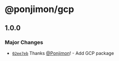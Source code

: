 # @ponjimon/gcp

## 1.0.0

### Major Changes

- [`02ee7eb`](https://github.com/Ponjimon/common-utils/commit/02ee7ebccf8bb39ed9c267e2fbaec47edce0268c) Thanks [@Ponjimon](https://github.com/Ponjimon)! - Add GCP package
